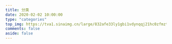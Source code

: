 ```yaml
---
title: 分类
date: 2020-02-02 10:00:00
type: "categories"
top_img: https://tva1.sinaimg.cn/large/832afe33ly1gbi1vdynqqj21hc0zfmzt.jpg
comments: false
aside: false
---
```

